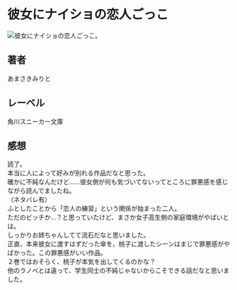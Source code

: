 # 彼女にナイショの恋人ごっこ

![彼女にナイショの恋人ごっこ。](https://i.imgur.com/idloH8s.png)

## 著者

あまさきみりと

## レーベル

角川スニーカー文庫

## 感想

読了。  
本当に人によって好みが別れる作品だなと思った。  
確かに不純なんだけど……彼女側が何も気づいてないってところに罪悪感を感じながら読んでましたね。  
（ネタバレ有）  
ふとしたことから「恋人の練習」という関係が始まった二人。  
ただのビッチか…？と思っていたけど、まさか女子高生側の家庭環境がやばいとは。  
しっかりお姉ちゃんしてて流石だなと思いました。  
正直、本来彼女に渡すはずだった傘を、桃子に渡したシーンはまじで罪悪感がやばかった。この罪悪感がいい作品。  
２巻ではおそらく、桃子が本気を出してくるのかな？  
他のラノベとは違って、学生同士の不純じゃないからこそできる話だなと思いました。  
